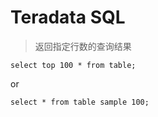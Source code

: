 # Teradata SQL

> 返回指定行数的查询结果

``` shell
select top 100 * from table;
```
or
``` shell
select * from table sample 100;
```